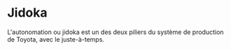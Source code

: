 # Jidoka

 L'autonomation ou jidoka est un des deux piliers du système de production de Toyota, avec le juste-à-temps. 
